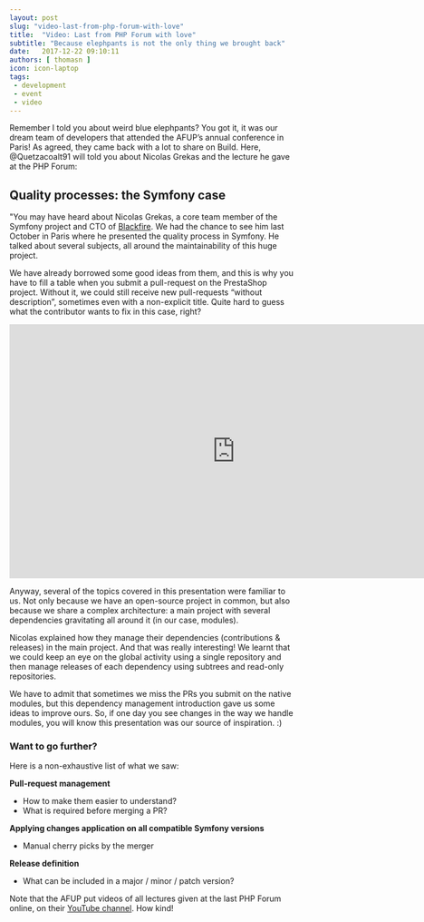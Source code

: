 ```yaml
---
layout: post
slug: "video-last-from-php-forum-with-love"
title:  "Video: Last from PHP Forum with love"
subtitle: "Because elephpants is not the only thing we brought back"
date:   2017-12-22 09:10:11
authors: [ thomasn ]
icon: icon-laptop
tags:
 - development
 - event
 - video
---
```


Remember I told you about weird blue elephpants? You got it, it was our dream team of developers that attended the AFUP’s annual conference in Paris! As agreed, they came back with a lot to share on Build. Here, @Quetzacoalt91 will told you about Nicolas Grekas and the lecture he gave at the PHP Forum:


## Quality processes: the Symfony case

"You may have heard about Nicolas Grekas, a core team member of the Symfony project and CTO of [Blackfire](https://blackfire.io). We had the chance to see him last October in Paris where he presented the quality process in Symfony. He talked about several subjects, all around the maintainability of this huge project.

We have already borrowed some good ideas from them, and this is why you have to fill a table when you submit a pull-request on the PrestaShop project. Without it, we could still receive new pull-requests “without description”, sometimes even with a non-explicit title. Quite hard to guess what the contributor wants to fix in this case, right?

<iframe width="796" height="448" src="https://www.youtube.com/embed/9QtvhR93zJI" frameborder="0" allowfullscreen></iframe>

Anyway, several of the topics covered in this presentation were familiar to us. Not only because we have an open-source project in common, but also because we share a complex architecture: a main project with several dependencies gravitating all around it (in our case, modules).

Nicolas explained how they manage their dependencies (contributions & releases) in the main project. And that was really interesting! We learnt that we could keep an eye on the global activity using a single repository and then manage releases of each dependency using subtrees and read-only repositories.

We have to admit that sometimes we miss the PRs you submit on the native modules, but this dependency management introduction gave us some ideas to improve ours. So, if one day you see changes in the way we handle modules, you will know this presentation was our source of inspiration. :)


### Want to go further?

Here is a non-exhaustive list of what we saw:

**Pull-request management**
- How to make them easier to understand?
- What is required before merging a PR?

**Applying changes application on all compatible Symfony versions**
- Manual cherry picks by the merger

**Release definition**
- What can be included in a major / minor / patch version?


Note that the AFUP put videos of all lectures given at the last PHP Forum online, on their [YouTube channel](https://www.youtube.com/user/afupPHP/featured). How kind!
